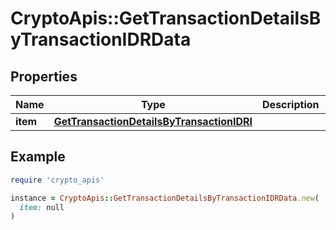 # CryptoApis::GetTransactionDetailsByTransactionIDRData

## Properties

| Name | Type | Description | Notes |
| ---- | ---- | ----------- | ----- |
| **item** | [**GetTransactionDetailsByTransactionIDRI**](GetTransactionDetailsByTransactionIDRI.md) |  |  |

## Example

```ruby
require 'crypto_apis'

instance = CryptoApis::GetTransactionDetailsByTransactionIDRData.new(
  item: null
)
```

